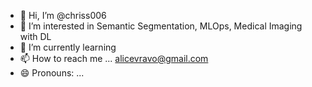 - 👋 Hi, I’m @chriss006
- 👀 I’m interested in Semantic Segmentation, MLOps, Medical Imaging with DL
- 🌱 I’m currently learning 
- 📫 How to reach me ... alicevravo@gmail.com
- 😄 Pronouns: ...


<!---
chriss006/chriss006 is a ✨ special ✨ repository because its `README.md` (this file) appears on your GitHub profile.
You can click the Preview link to take a look at your changes.
--->
